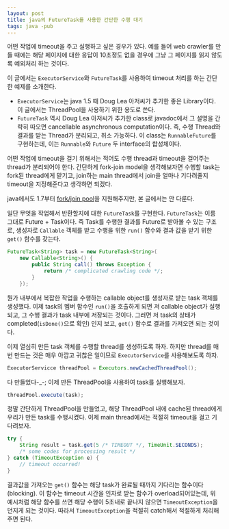 ```yaml
---
layout: post
title: java의 FutureTask를 사용한 간단한 수행 대기
tags: java -pub
---
```


어떤 작업에 timeout을 주고 실행하고 싶은 경우가 있다. 예를 들어 web crawler를 만들 때에는 해당 페이지에 대한 응답이 10초정도 없을 경우에 그냥 그 페이지를 읽지 않도록 예외처리 하는 것이다.

이 글에서는 `ExecutorService`와 `FutureTask`를 사용하여 timeout 처리를 하는 간단한 예제를 소개한다.

* `ExecutorService`는 java 1.5 때 Doug Lea 아저씨가 추가한 좋은 Library이다. 이 글에서는 ThreadPool을 사용하기 위한 용도로 쓴다.
* `FutureTask` 역시 Doug Lea 아저씨가 추가한 class로 javadoc에서 그 설명을 간략히 따오면 cancellable asynchronous computation이다. 즉, 수행 Thread와 결과를 받는 Thread가 분리되고, 취소 가능하다. 이 class는 `RunnableFuture`를 구현하는데, 이는 `Runnable`와 `Future` 두 interface의 합성체이다.

어떤 작업에 timeout을 걸기 위해서는 적어도 수행 thread과 timeout을 걸어주는 thread가 분리되어야 한다. 간단하게 fork-join model을 생각해보자면 수행할 task는 fork된 thread에게 맡기고, join하는 main thread에서 join을 얼마나 기다려줄지 timeout을 지정해준다고 생각하면 되겠다.

java에서도 1.7부터 [fork/join pool](http://docs.oracle.com/javase/7/docs/api/java/util/concurrent/ForkJoinPool.html)을 지원해주지만, 본 글에서는 안 다룬다.

일단 무엇을 작업해서 반환할지에 대한 `FutureTask`를 구현한다. `FutureTask`는 이름 그대로 Future + Task이다. 즉 Task를 수행한 결과를 Future로 받아볼 수 있는 구조로, 생성자로 `Callable` 객체를 받고 수행을 위한 `run()` 함수와 결과 값을 받기 위한 `get()` 함수를 갖는다.

```java
FutureTask<String> task = new FutureTask<String>(
    new Callable<String>() {
        public String call() throws Exception {
            return /* complicated crawling code */;
        }
    });
```

뭔가 내부에서 복잡한 작업을 수행하는 callable object를 생성자로 받는 task 객체를 생성했다. 이제 task의 멤버 함수인 `run()`을 호출하게 되면 저 callable object가 실행되고, 그 수행 결과가 task 내부에 저장되는 것이다. 그러면 저 task의 상태가 completed(`isDone()`으로 확인) 인지 보고, `get()` 함수로 결과를 가져오면 되는 것이다.


이제 열심히 만든 task 객체를 수행할 thread를 생성하도록 하자. 하지만 thread를 매번 만드는 것은 매우 아깝고 귀찮은 일이므로 `ExecutorService`를 사용해보도록 하자.

```java
ExecutorServicce threadPool = Executors.newCachedThreadPool();
```

다 만들었다-_-; 이제 만든 ThreadPool을 사용하여 task를 실행해보자.

```java
threadPool.execute(task);
```

정말 간단하게 ThreadPool을 만들었고, 해당 ThreadPool 내에 cache된 thread에게 우리가 만든 task를 수행시켰다. 이제 main thread에서는 적절히 timeout을 걸고 기다려보자.

```java
try {
    String result = task.get(5 /* TIMEOUT */, TimeUnit.SECONDS);
    /* some codes for processing result */
} catch (TimeoutException e) {
    // timeout occurred!
}
```

결과값을 가져오는 `get()` 함수는 해당 task가 완료될 때까지 기다리는 함수이다(blocking). 이 함수는 timeout 시간을 인자로 받는 함수가 overload되어있는데, 위 예시처럼 해당 함수를 쓰면 해당 수행이 5초내로 끝나지 않으면 `TimeoutException`을 던지게 되는 것이다. 따라서 `TimeoutException`을 적절히 catch해서 적절하게 처리해주면 된다.